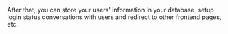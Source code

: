 <IntegrationDetailCard title="Validation Complete">

After that, you can store your users' information in your database, setup login status conversations with users and redirect to other frontend pages, etc.

</IntegrationDetailCard>